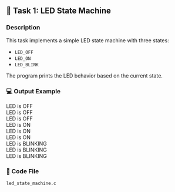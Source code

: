 ## 🧠 Task 1: LED State Machine

### Description
This task implements a simple LED state machine with three states:
- `LED_OFF`
- `LED_ON`
- `LED_BLINK`

The program prints the LED behavior based on the current state.

### 💻 Output Example
LED is OFF <br>
LED is OFF <br>
LED is OFF <br>
LED is ON <br>
LED is ON <br>
LED is ON <br>
LED is BLINKING <br>
LED is BLINKING <br>
LED is BLINKING

### 🧩 Code File
`led_state_machine.c`
